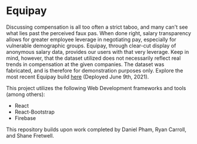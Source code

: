 # Equipay

Discussing compensation is all too often a strict taboo, and many can't see what lies past the perceived faux pas. When done right, salary transparency allows for greater employee leverage in negotiating pay, especially for vulnerable demographic groups. Equipay, through clear-cut display of anonymous salary data, provides our users with that very leverage. Keep in mind, however, that the dataset utilized does not necessarily reflect real trends in compensation at the given companies. The dataset was fabricated, and is therefore for demonstration purposes only. Explore the most recent Equipay build [here](https://equipay-bd74d.web.app/) \(Deployed June 9th, 2021).

This project utilizes the following Web Development frameworks and tools (among others):
- React
- React-Bootstrap
- Firebase

This repository builds upon work completed by Daniel Pham, Ryan Carroll, and Shane Fretwell.

